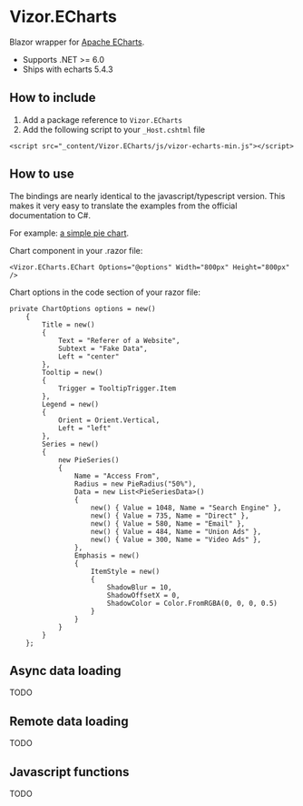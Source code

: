 # Vizor.ECharts

Blazor wrapper for [Apache ECharts](https://echarts.apache.org/en/index.html).

 - Supports .NET >= 6.0
 - Ships with echarts 5.4.3
 
## How to include

1. Add a package reference to `Vizor.ECharts`
2. Add the following script to your `_Host.cshtml` file
```
<script src="_content/Vizor.ECharts/js/vizor-echarts-min.js"></script>
```

## How to use

The bindings are nearly identical to the javascript/typescript version.
This makes it very easy to translate the examples from the official documentation to C#.

For example: [a simple pie chart](https://echarts.apache.org/examples/en/editor.html?c=pie-simple).

Chart component in your .razor file:
```
<Vizor.ECharts.EChart Options="@options" Width="800px" Height="800px" />
```

Chart options in the code section of your razor file:
```
private ChartOptions options = new()
	{
		Title = new()
		{
			Text = "Referer of a Website",
			Subtext = "Fake Data",
			Left = "center"
		},
		Tooltip = new()
		{
			Trigger = TooltipTrigger.Item
		},
		Legend = new()
		{
			Orient = Orient.Vertical,
			Left = "left"
		},
		Series = new()
		{
			new PieSeries()
			{
				Name = "Access From",
				Radius = new PieRadius("50%"),
				Data = new List<PieSeriesData>()
				{
					new() { Value = 1048, Name = "Search Engine" },
					new() { Value = 735, Name = "Direct" },
					new() { Value = 580, Name = "Email" },
					new() { Value = 484, Name = "Union Ads" },
					new() { Value = 300, Name = "Video Ads" },
				},
				Emphasis = new()
				{
					ItemStyle = new()
					{
						ShadowBlur = 10,
						ShadowOffsetX = 0,
						ShadowColor = Color.FromRGBA(0, 0, 0, 0.5)
					}
				}
			}
		}
	};
```

## Async data loading
TODO

## Remote data loading
TODO

## Javascript functions
TODO